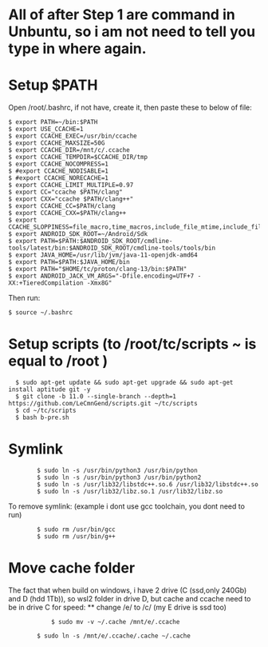 # All of after Step 1 are command in Unbuntu, so i am not need to tell you type in where again.

# Setup $PATH

Open /root/.bashrc, if not have, create it, then paste these to below of file:

	$ export PATH=~/bin:$PATH
	$ export USE_CCACHE=1
	$ export CCACHE_EXEC=/usr/bin/ccache
	$ export CCACHE_MAXSIZE=50G
	$ export CCACHE_DIR=/mnt/c/.ccache
	$ export CCACHE_TEMPDIR=$CCACHE_DIR/tmp
	$ export CCACHE_NOCOMPRESS=1
	$ #export CCACHE_NODISABLE=1
	$ #export CCACHE_NORECACHE=1
	$ export CCACHE_LIMIT_MULTIPLE=0.97
	$ export CC="ccache $PATH/clang"
	$ export CXX="ccache $PATH/clang++"
	$ export CCACHE_CC=$PATH/clang
	$ export CCACHE_CXX=$PATH/clang++
	$ export CCACHE_SLOPPINESS=file_macro,time_macros,include_file_mtime,include_file_ctime,file_stat_matches
	$ export ANDROID_SDK_ROOT=~/Android/Sdk
	$ export PATH=$PATH:$ANDROID_SDK_ROOT/cmdline-tools/latest/bin:$ANDROID_SDK_ROOT/cmdline-tools/tools/bin
	$ export JAVA_HOME=/usr/lib/jvm/java-11-openjdk-amd64
	$ export PATH=$PATH:$JAVA_HOME/bin
	$ export PATH="$HOME/tc/proton/clang-13/bin:$PATH"
	$ export ANDROID_JACK_VM_ARGS="-Dfile.encoding=UTF+7 -XX:+TieredCompilation -Xmx8G"

Then run:

 	$ source ~/.bashrc


# Setup scripts (to /root/tc/scripts ~ is equal to /root )
     
      $ sudo apt-get update && sudo apt-get upgrade && sudo apt-get install aptitude git -y 
      $ git clone -b 11.0 --single-branch --depth=1 https://github.com/LeCmnGend/scripts.git ~/tc/scripts
      $ cd ~/tc/scripts
      $ bash b-pre.sh
      
      
# Symlink

			$ sudo ln -s /usr/bin/python3 /usr/bin/python		
			$ sudo ln -s /usr/bin/python3 /usr/bin/python2
			$ sudo ln -s /usr/lib32/libstdc++.so.6 /usr/lib32/libstdc++.so				
			$ sudo ln -s /usr/lib32/libz.so.1 /usr/lib32/libz.so
			
  
  To remove symlink: (example i dont use gcc toolchain, you dont need to run)
  
			$ sudo rm /usr/bin/gcc
			$ sudo rm /usr/bin/g++
      
# Move cache folder

The fact that when build on windows, i have 2 drive (C (ssd,only 240Gb) and D (hdd 1Tb)), 
so wsl2 folder in drive D, but cache and ccache need to be in drive C for speed:
** change /e/ to /c/ (my E drive is ssd too)
     
    			$ sudo mv -v ~/.cache /mnt/e/.ccache
			
			$ sudo ln -s /mnt/e/.ccache/.cache ~/.cache  


      
  
